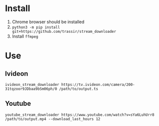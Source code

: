 # Install
1. Chrome browser should be installed
2. ```python3 -m pip install git+https://github.com/trassir/stream_downloader```
3. Install `ffmpeg`
# Use
## Ivideon
```ivideon_stream_downloader https://tv.ivideon.com/camera/200-31tqzoor9JDbaa9bSm06ph/0 /path/to/output.ts```
## Youtube
```youtube_stream_downloader https://www.youtube.com/watch?v=sYa6LuhUrr8 /path/to/output.mp4 --download_last_hours 12```